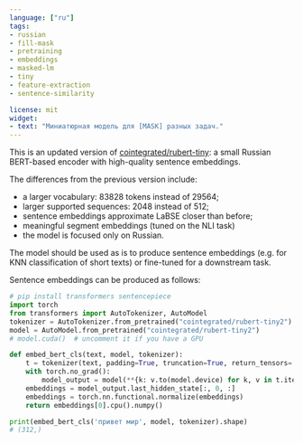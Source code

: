 ```yaml
---
language: ["ru"]
tags:
- russian
- fill-mask
- pretraining
- embeddings
- masked-lm
- tiny
- feature-extraction
- sentence-similarity

license: mit
widget:
- text: "Миниатюрная модель для [MASK] разных задач."
---
```

This is an updated version of [cointegrated/rubert-tiny](https://huggingface.co/cointegrated/rubert-tiny): a small Russian BERT-based encoder with high-quality sentence embeddings. 

The differences from the previous version include:
- a larger vocabulary: 83828 tokens instead of 29564;
- larger supported sequences: 2048 instead of 512;
- sentence embeddings approximate LaBSE closer than before;
- meaningful segment embeddings (tuned on the NLI task)
- the model is focused only on Russian. 

The model should be used as is to produce sentence embeddings (e.g. for KNN classification of short texts) or fine-tuned for a downstream task.

Sentence embeddings can be produced as follows:

```python
# pip install transformers sentencepiece
import torch
from transformers import AutoTokenizer, AutoModel
tokenizer = AutoTokenizer.from_pretrained("cointegrated/rubert-tiny2")
model = AutoModel.from_pretrained("cointegrated/rubert-tiny2")
# model.cuda()  # uncomment it if you have a GPU

def embed_bert_cls(text, model, tokenizer):
    t = tokenizer(text, padding=True, truncation=True, return_tensors='pt')
    with torch.no_grad():
        model_output = model(**{k: v.to(model.device) for k, v in t.items()})
    embeddings = model_output.last_hidden_state[:, 0, :]
    embeddings = torch.nn.functional.normalize(embeddings)
    return embeddings[0].cpu().numpy()

print(embed_bert_cls('привет мир', model, tokenizer).shape)
# (312,)
```
